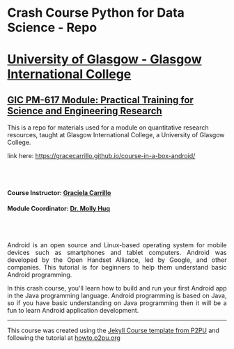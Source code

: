# Crash Course Python for Data Science - Repo

# [University of Glasgow - Glasgow International College](www.glasgow.ac.uk/gic) 
## [GIC PM-617 Module: Practical Training for Science and Engineering Research](https://pathways.kaplaninternational.com/course/view.php?id=2879)
This is a repo for materials used for a module on quantitative research resources, taught at Glasgow International College, a University of Glasgow College. 

link here: <https://gracecarrillo.github.io/course-in-a-box-android/>

<br><br>

#### Course Instructor: [Graciela Carrillo](mailto:graciela.carrillo@kaplan.com?subject=[Intro_Python]%20Source%20Han%20Sans)
#### Module Coordinator: [Dr. Molly Huq](mailto:graciela.carrillo@kaplan.com?subject=[Intro_Python]%20Source%20Han%20Sans)

<br><br>

<p align="justify">
Android is an open source and Linux-based operating system for mobile devices such as smartphones and tablet computers. Android was developed by the Open Handset Alliance, led by Google, and other companies. This tutorial is for beginners to help them understand basic Android programming.
</p>

<p align="justify">
In this crash course, you'll learn how to build and run your first Android app in the Java programming language. Android programming is based on Java, so if you have basic understanding on Java programming then it will be a fun to learn Android application development.
</p>
 
---
This course was created using the [Jekyll Course template from P2PU](http://github.com/p2pu/jekyll-course-template) and following the tutorial at [howto.p2pu.org](http://howto.p2pu.org)
